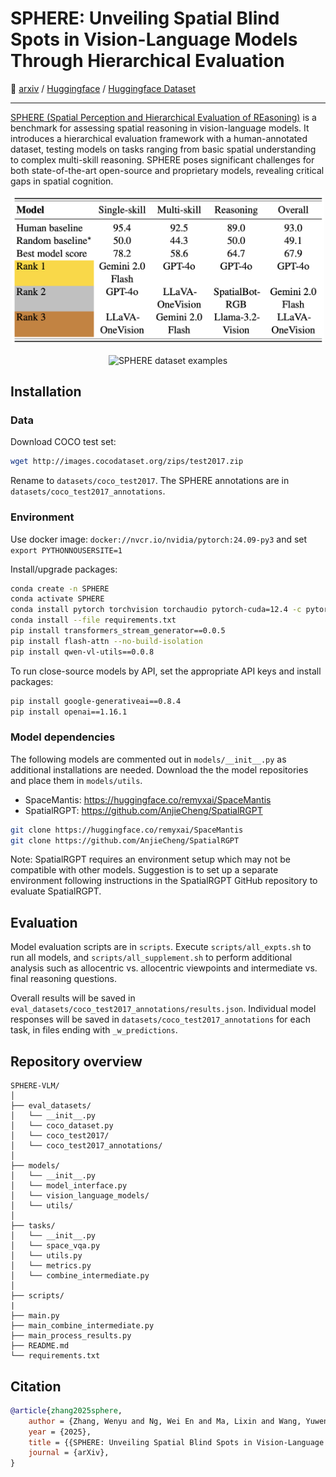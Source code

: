 # SPHERE: Unveiling Spatial Blind Spots in Vision-Language Models Through Hierarchical Evaluation

📖 [arxiv](https://arxiv.org/pdf/2412.12693) / [Huggingface](https://huggingface.co/papers/2412.12693) / [Huggingface Dataset](https://huggingface.co/datasets/wei2912/SPHERE-VLM)
______________________________________________________________________

[SPHERE (Spatial Perception and Hierarchical Evaluation of REasoning)](https://arxiv.org/pdf/2412.12693) is a benchmark for assessing spatial reasoning in vision-language models. It introduces a hierarchical evaluation framework with a human-annotated dataset, testing models on tasks ranging from basic spatial understanding to complex multi-skill reasoning. SPHERE poses significant challenges for both state-of-the-art open-source and proprietary models, revealing critical gaps in spatial cognition.

<p align="center">
  <img src="demo_images/SPHERE_results_summary.png" alt="SPHERE results summary" width="500"/>
</p>

<p align="center">
  <img src="demo_images/SPHERE_examples.png" alt="SPHERE dataset examples" width="400"/>
</p>


## Installation

### Data
Download COCO test set:
```bash
wget http://images.cocodataset.org/zips/test2017.zip
```
Rename to `datasets/coco_test2017`. The SPHERE annotations are in `datasets/coco_test2017_annotations`.

### Environment
Use docker image:
`docker://nvcr.io/nvidia/pytorch:24.09-py3` and set `export PYTHONNOUSERSITE=1`

Install/upgrade packages:
```bash
conda create -n SPHERE
conda activate SPHERE
conda install pytorch torchvision torchaudio pytorch-cuda=12.4 -c pytorch-nightly -c nvidia
conda install --file requirements.txt
pip install transformers_stream_generator==0.0.5
pip install flash-attn --no-build-isolation
pip install qwen-vl-utils==0.0.8
```

To run close-source models by API, set the appropriate API keys and install packages:
```bash
pip install google-generativeai==0.8.4
pip install openai==1.16.1
```

### Model dependencies

The following models are commented out in `models/__init__.py` as additional installations are needed.
Download the the model repositories and place them in `models/utils`.
- SpaceMantis: https://huggingface.co/remyxai/SpaceMantis
- SpatialRGPT: https://github.com/AnjieCheng/SpatialRGPT

```bash
git clone https://huggingface.co/remyxai/SpaceMantis
git clone https://github.com/AnjieCheng/SpatialRGPT
```

Note: SpatialRGPT requires an environment setup which may not be compatible with other models. Suggestion is to set up a separate environment following instructions in the SpatialRGPT GitHub repository to evaluate SpatialRGPT.

## Evaluation

Model evaluation scripts are in `scripts`. Execute `scripts/all_expts.sh` to run all models, and `scripts/all_supplement.sh` to perform additional analysis such as allocentric vs. allocentric viewpoints and intermediate vs. final reasoning questions.

Overall results will be saved in `eval_datasets/coco_test2017_annotations/results.json`. Individual model responses will be saved in `datasets/coco_test2017_annotations` for each task, in files ending with `_w_predictions`.

## Repository overview
```
SPHERE-VLM/
│
├── eval_datasets/
│   └── __init__.py
│   └── coco_dataset.py
│   └── coco_test2017/
│   └── coco_test2017_annotations/
│
├── models/
│   └── __init__.py
│   └── model_interface.py
│   └── vision_language_models/
│   └── utils/
│
├── tasks/
│   └── __init__.py
│   └── space_vqa.py
│   └── utils.py
│   └── metrics.py
│   └── combine_intermediate.py
│
├── scripts/
|
├── main.py
├── main_combine_intermediate.py
├── main_process_results.py	
├── README.md
└── requirements.txt
```

## Citation

```bibtex
@article{zhang2025sphere,
    author = {Zhang, Wenyu and Ng, Wei En and Ma, Lixin and Wang, Yuwen and Zhao, Junqi and Koenecke, Allison and Li, Boyang and Wang, Lu},
    year = {2025},
    title = {{SPHERE: Unveiling Spatial Blind Spots in Vision-Language Models Through Hierarchical Evaluation}},
    journal = {arXiv},
}
```
